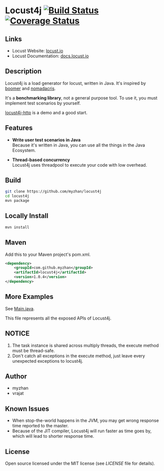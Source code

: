 # Locust4j [![Build Status](https://travis-ci.org/myzhan/locust4j.svg?branch=master)](https://travis-ci.org/myzhan/locust4j) [![Coverage Status](https://codecov.io/gh/myzhan/locust4j/branch/master/graph/badge.svg)](https://codecov.io/gh/myzhan/locust4j)

## Links

* Locust Website: <a href="http://locust.io">locust.io</a>
* Locust Documentation: <a href="http://docs.locust.io">docs.locust.io</a>

## Description

Locust4j is a load generator for locust, written in Java. It's inspired by [boomer](https://github.com/myzhan/boomer) 
and [nomadacris](https://github.com/vrajat/nomadacris).

It's a **benchmarking library**, not a general purpose tool. To use it, you must implement test scenarios by yourself.

[locust4j-http](https://github.com/myzhan/locust4j-http) is a demo and a good start.

## Features

* **Write user test scenarios in Java** <br>
Because it's written in Java, you can use all the things in the Java Ecosystem.

* **Thread-based concurrency** <br>
Locust4j uses threadpool to execute your code with low overhead.

## Build

```bash
git clone https://github.com/myzhan/locust4j
cd locust4j
mvn package
```

## Locally Install
```bash
mvn install
```

## Maven

Add this to your Maven project's pom.xml.

```xml
<dependency>
    <groupId>com.github.myzhan</groupId>
    <artifactId>locust4j</artifactId>
    <version>1.0.4</version>
</dependency>
```

## More Examples

See [Main.java](examples/task/Main.java).

This file represents all the exposed APIs of Locust4j.

## NOTICE
1. The task instance is shared across multiply threads, the execute method must be thread-safe.
2. Don't catch all exceptions in the execute method, just leave every unexpected exceptions to locust4j.

## Author

* myzhan
* vrajat

## Known Issues

* When stop-the-world happens in the JVM, you may get wrong response time reported to the master.
* Because of the JIT compiler, Locust4j will run faster as time goes by, which will lead to shorter response time.

## License

Open source licensed under the MIT license (see _LICENSE_ file for details).
